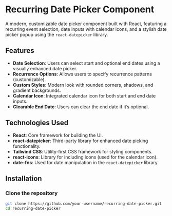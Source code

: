 # Recurring Date Picker Component

A modern, customizable date picker component built with React, featuring a recurring event selection, date inputs with calendar icons, and a stylish date picker popup using the `react-datepicker` library.

## Features

- **Date Selection**: Users can select start and optional end dates using a visually enhanced date picker.
- **Recurrence Options**: Allows users to specify recurrence patterns (customizable).
- **Custom Styles**: Modern look with rounded corners, shadows, and gradient backgrounds.
- **Calendar Icon**: Integrated calendar icon for both start and end date inputs.
- **Clearable End Date**: Users can clear the end date if it’s optional.

## Technologies Used

- **React**: Core framework for building the UI.
- **react-datepicker**: Third-party library for enhanced date picking functionality.
- **Tailwind CSS**: Utility-first CSS framework for styling components.
- **react-icons**: Library for including icons (used for the calendar icon).
- **date-fns**: Used for date manipulation in the `react-datepicker` library.

## Installation

### Clone the repository

```bash
git clone https://github.com/your-username/recurring-date-picker.git
cd recurring-date-picker
